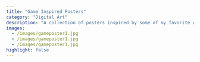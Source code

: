 ```yaml
---
title: "Game Inspired Posters"
category: "Digital Art"
description: "A collection of posters inspired by some of my favorite games."
images:
  - /images/gameposter1.jpg
  - /images/gameposter1.jpg
  - /images/gameposter1.jpg
highlight: false
---
```

